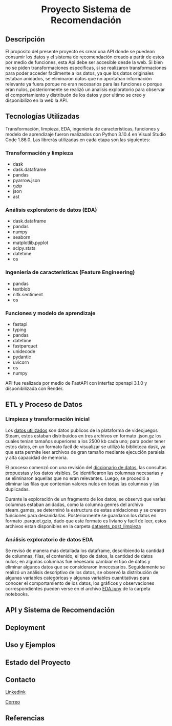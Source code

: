 # <p align="center">Proyecto Sistema de Recomendación</p>

## Descripción

El proposito del presente proyecto es crear una API donde se puedean consumir los datos y el sistema de recomendación creado a partir de estos por medio de funciones, esta Api debe ser accesible desde la web. Si bien no se piden transformaciones especificas, si se realizaron transformaciones para poder acceder facilmente a los datos, ya que los datos originales estaban anidados, se eliminaron datos que no aportaban información relevante ya fuera porque no eran necesarios para las funciones o porque eran nulos, posteriormente se realizó un analisis exploratorio para observar el comportamiento y distribuón de los datos y por ultimo se creo y disponibilizo en la web la API.

## Tecnologías Utilizadas

Transformación, limpieza, EDA, ingeniería de características, funciones y modelo de aprendizaje fueron realizados con Python 3.10.4 en Visual Studio Code 1.86.0. Las librerás utilizadas en cada etapa son las siguientes:

### Transformación y limpieza

- dask
- dask.dataframe
- pandas
- pyarrow.json
- gzip
- json
- ast

### Análisis exploratorio de datos (EDA)

- dask.dataframe
- pandas
- numpy
- seaborn
- matplotlib.pyplot
- scipy.stats
- datetime
- os

### Ingeniería de características (Feature Engineering)

- pandas
- textblob
- nltk.sentiment
- os

### Funciones y modelo de aprendizaje

- fastapi
- typing
- pandas
- datetime
- fastparquet
- unidecode
- pydantic
- uvicorn
- os
- numpy

API fue realizada por medio de FastAPI con interfaz openapi 3.1.0 y disponibilizada con Render.

## ETL y Proceso de Datos

### Limpieza y transformación inicial

Los [datos utilizados](https://drive.google.com/drive/folders/1HqBG2-sUkz_R3h1dZU5F2uAzpRn7BSpj) son datos publicos de la plataforma de videojuegos Steam, estos estaban distribuidos en tres archivos en formato .json.gz los cuales tenian tamaños superiores a los 2500 kb cada uno; para poder tener estos datos, en un formato facil de visualizar se utilizó la biblioteca dask, ya que esta permite leer archivos de gran tamaño mediante ejecución paralela y alta capacidad de memoria.

El proceso comenzó con una revisión del [diccionario de datos](https://docs.google.com/spreadsheets/d/1-t9HLzLHIGXvliq56UE_gMaWBVTPfrlTf2D9uAtLGrk/edit#gid=0), las consultas propuestas y los datos visibles. Se identificaron las columnas necesarias y se eliminaron aquellas que no eran relevantes. Luego, se procedió a eliminar las filas que contenían valores nulos en todas las columnas y las duplicadas.

Durante la exploración de un fragmento de los datos, se observó que varías columnas estaban anidadas, como la columna genres del archivo steam_games, se determinó la estructura de estas anidaciones y se crearon funciones para desanidarlas. Posteriormente se guardaron los datos en formato .parquet.gzip, dado que este formato es liviano y facil de leer, estos archivos estan disponibles en la carpeta [datasets_post_limpieza](https://github.com/maria1289espejo/Sistema-de-recomendaci-n-Steam/tree/main/datasets_post_limpieza)

### Análisis exploratorio de datos EDA

Se revisó de manera más detallada los dataframe, describiendo la cantidad de columnas, filas, el contenido, el tipo de datos, la cantidad de datos nulos; en algunas columnas fue necesario cambiar el tipo de datos y eliminar algunos datos que se consideraron innecesarios. Seguidamente se realizó un análisis descriptivo de los datos, se observó la distribución de algunas variables categóricas y algunas variables cuantitativas para conocer el comportamiento de los datos, los gráficos y observaciones correspondientes pueden verse en el archivo [EDA.ipny](https://github.com/maria1289espejo/Sistema-de-recomendaci-n-Steam/blob/main/notebooks/EDA.ipynb) de la carpeta notebooks.

## API y Sistema de Recomendación

## Deployment

## Uso y Ejemplos

## Estado del Proyecto

## Contacto

[Linkedink](https://www.linkedin.com/in/alejandra-monroy-e/)

[Correo](mailto:maria1289espejo@gmail.com)

## Referencias
